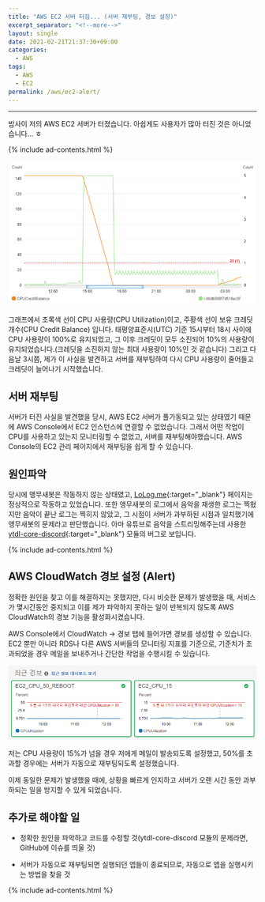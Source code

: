 ```yaml
---
title: "AWS EC2 서버 터짐... (서버 재부팅, 경보 설정)"
excerpt_separator: "<!--more-->"
layout: single
date: 2021-02-21T21:37:30+09:00
categories:
  - AWS
tags:
  - AWS
  - EC2
permalink: /aws/ec2-alert/
---
```

---
밤사이 저의 AWS EC2 서버가 터졌습니다. 아쉽게도 사용자가 많아 터진 것은 아니었습니다... ㅎ
<!--more-->

{% include ad-contents.html %}

![graph](/assets/post-images/aws-alert/graph0.png)

그래프에서 초록색 선이 CPU 사용량(CPU Utilization)이고, 주황색 선이 보유 크레딧 개수(CPU Credit Balance) 입니다. 태평양표준시(UTC) 기준 15시부터 18시 사이에 CPU 사용량이 100%로 유지되었고, 그 이후 크레딧이 모두 소진되어 10%의 사용량이 유지되었습니다.(크레딧을 소진하지 않는 최대 사용량이 10%인 것 같습니다) 그리고 다음날 3시쯤, 제가 이 사실을 발견하고 서버를 재부팅하여 다시 CPU 사용량이 줄어들고 크레딧이 늘어나기 시작했습니다.

## 서버 재부팅

서버가 터진 사실을 발견했을 당시, AWS EC2 서버가 풀가동되고 있는 상태였기 때문에 AWS Console에서 EC2 인스턴스에 연결할 수 없었습니다. 그래서 어떤 작업이 CPU를 사용하고 있는지 모니터링할 수 없었고, 서버를 재부팅해야했습니다. AWS Console의 EC2 관리 페이지에서 재부팅을 쉽게 할 수 있습니다.

## 원인파악

당시에 앵무새봇은 작동하지 않는 상태였고, [LoLog.me](https://lolog.me){:target="_blank"} 페이지는 정상적으로 작동하고 있었습니다. 또한 앵무새봇의 로그에서 음악을 재생한 로그는 찍혔지만 음악이 끝난 로그는 찍히지 않았고, 그 시점이 서버가 과부하된 시점과 일치했기에 앵무새봇의 문제라고 판단했습니다. 아마 유튜브로 음악을 스트리밍해주는데 사용한 [ytdl-core-discord](https://www.npmjs.com/package/ytdl-core-discord){:target="_blank"} 모듈의 버그로 보입니다.

{% include ad-contents.html %}

## AWS CloudWatch 경보 설정 (Alert)

정확한 원인을 찾고 이를 해결하지는 못했지만, 다시 비슷한 문제가 발생했을 때, 서비스가 몇시간동안 중지되고 이를 제가 파악하지 못하는 일이 반복되지 않도록 AWS CloudWatch의 경보 기능을 활성화시켰습니다.

AWS Console에서 CloudWatch -> 경보 탭에 들어가면 경보를 생성할 수 있습니다. EC2 뿐만 아니라 RDS나 다른 AWS 서버들의 모니터링 지표를 기준으로, 기준치가 초과되었을 경우 메일을 보내주거나 간단한 작업을 수행시킬 수 있습니다.

![dashboard](/assets/post-images/aws-alert/dashboard.png)

저는 CPU 사용량이 15%가 넘을 경우 저에게 메일이 발송되도록 설정했고, 50%를 초과할 경우에는 서버가 자동으로 재부팅되도록 설정했습니다.

이제 동일한 문제가 발생했을 때에, 상황을 빠르게 인지하고 서버가 오랜 시간 동안 과부하되는 일을 방지할 수 있게 되었습니다.

## 추가로 해야할 일
* 정확한 원인을 파악하고 코드를 수정할 것(ytdl-core-discord 모듈의 문제라면, GitHub에 이슈를 띄울 것)

* 서버가 자동으로 재부팅되면 실행되던 앱들이 종료되므로, 자동으로 앱을 실행시키는 방법을 찾을 것

{% include ad-contents.html %}
